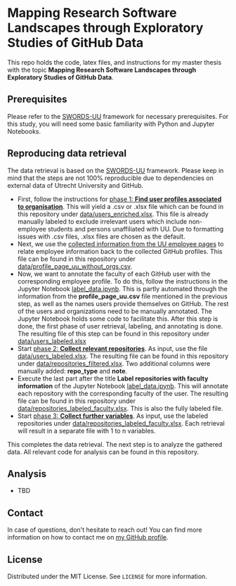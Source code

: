# Mapping Research Software Landscapes through Exploratory Studies of GitHub Data

This repo holds the code, latex files, and instructions for my master thesis with the topic **Mapping Research Software Landscapes through Exploratory Studies of GitHub Data**. 

## Prerequisites 

Please refer to the [SWORDS-UU](https://github.com/UtrechtUniversity/SWORDS-UU) framework for necessary prerequisites. For this study, you will need some basic familiarity with Python and Jupyter Notebooks.

## Reproducing data retrieval

The data retrieval is based on the [SWORDS-UU](https://github.com/UtrechtUniversity/SWORDS-UU) framework. Please keep in mind that the steps are not 100% reproducible due to dependencies on external data of Utrecht University and GitHub.

- First, follow the instructions for [phase 1: **Find user profiles associated to organisation**](https://github.com/UtrechtUniversity/SWORDS-UU/blob/main/collect_users/README.md). This will yield a .csv or .xlsx file which can be found in this repository under [data/users_enriched.xlsx](/data/users_enriched.xlsx). This file is already manually labeled to exclude irrelevant users which include non-employee students and persons unaffiliated with UU. Due to formatting issues with .csv files, .xlsx files are chosen as the default.
- Next, we use the [collected information from the UU employee pages](https://github.com/UtrechtUniversity/SWORDS-UU/blob/main/collect_users/methods/profile_pages/results/profile_page_uu.csv) to relate employee information back to the collected GitHub profiles. This file can be found in this repository under [data/profile_page_uu_without_orgs.csv](/data/profile_page_uu_without_orgs.csv).
- Now, we want to annotate the faculty of each GitHub user with the corresponding employee profile. To do this, follow the instructions in the Jupyter Notebook [label_data.ipynb](/label_data.ipynb). This is partly automated through the information from the **profile_page_uu.csv** file mentioned in the previous step, as well as the names users provide themselves on GitHub. The rest of the users and organizations need to be manually annotated. The Jupyter Notebook holds some code to facilitate  this. After this step is done, the first phase of user retrieval, labeling, and annotating is done. The resulting file of this step can be found in this repository under [data/users_labeled.xlsx](/data/users_labeled.xlsx)
- Start [phase 2: **Collect relevant repositories**](https://github.com/UtrechtUniversity/SWORDS-UU/blob/main/collect_repositories/README.md). As input, use the file [data/users_labeled.xlsx](/data/users_labeled.xlsx). The resulting file can be found in this repository under [data/repositories_filtered.xlsx](/data/repositories_filtered.xlsx). Two additional columns were manually added: **repo_type** and **note**.
- Execute the last part after the title **Label repositories with faculty information** of the Jupyter Notebook [label_data.ipynb](/label_data.ipynb). This will annotate each repository with the corresponding faculty of the user. The resulting file can be found in this repository under [data/repositories_labeled_faculty.xlsx](/data/repositories_labeled_faculty.xlsx). This is also the fully labeled file.
- Start [phase 3: **Collect further variables**](https://github.com/UtrechtUniversity/SWORDS-UU/tree/main/collect_variables/README.md). As input, use the labeled repositories under [data/repositories_labeled_faculty.xlsx](/data/repositories_labeled_faculty.xlsx). Each retrieval will result in a separate file with 1 to n variables. 

This completes the data retrieval. The next step is to analyze the gathered data. All relevant code for analysis can be found in this repository.

## Analysis

- TBD


## Contact

In case of questions, don't hesitate to reach out! You can find more information on how to contact me on [my GitHub profile](https://github.com/kequach).

## License

Distributed under the MIT License. See `LICENSE` for more information.
